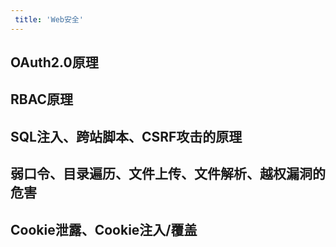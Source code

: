 ```yaml
---
 title: 'Web安全'
---
```


## OAuth2.0原理

## RBAC原理

## SQL注入、跨站脚本、CSRF攻击的原理

## 弱口令、目录遍历、文件上传、文件解析、越权漏洞的危害

## Cookie泄露、Cookie注入/覆盖
